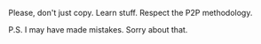 Please, don't just copy. Learn stuff. Respect the P2P methodology.

P.S.  I may have made mistakes. Sorry about that.
